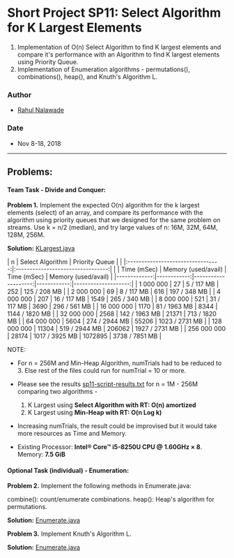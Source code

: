 # Short Project SP11: Select Algorithm for K Largest Elements

1. Implementation of O(n) Select Algorithm to find K largest elements and 
   compare it's performance with an Algorithm to find K largest elements using 
   Priority Queue. 
2. Implementation of Enumeration algorithms - permutations(), combinations(), 
   heap(), and Knuth's Algorithm L.

### Author
* [Rahul Nalawade](https://github.com/rahul1947)

### Date
* Nov 8-18, 2018

_______________________________________________________________________________
## Problems:

#### Team Task - Divide and Conquer: 

**Problem 1.** 
   Implement the expected O(n) algorithm for the k largest elements (select) 
   of an array, and compare its performance with the algorithm using priority 
   queues that we designed for the same problem on streams.
   Use k = n/2 (median), and try large values of n: 16M, 32M, 64M, 128M, 256M.

**Solution:** [KLargest.java](https://github.com/rahul1947/SP11-Select-Algorithm-for-K-Largest-Elements/blob/master/KLargest.java)   

|      n       |          Select Algorithm         |           Priority Queue          | 
|              |:---------------------------------:|:---------------------------------:| 
|              | Time (mSec) | Memory (used/avail) | Time (mSec) | Memory (used/avail) |
|-------------:|------------:|--------------------:|------------:|--------------------:| 
|   1 000 000  |          27 |          5 / 117 MB |         252 |        125 / 208 MB | 
|   2 000 000  |          69 |          8 / 117 MB |         616 |        197 / 348 MB | 
|   4 000 000  |         207 |         16 / 117 MB |        1549 |        265 / 340 MB | 
|   8 000 000  |         521 |         31 / 117 MB |        3690 |        296 / 561 MB | 
|  16 000 000  |        1170 |        81 / 1963 MB |        8344 |      1144 / 1820 MB | 
|  32 000 000  |        2568 |       142 / 1963 MB |       21371 |       713 / 1820 MB | 
|  64 000 000  |        5604 |       274 / 2944 MB |       55206 |      1023 / 2731 MB | 
| 128 000 000  |       11304 |       519 / 2944 MB |      206062 |      1927 / 2731 MB | 
| 256 000 000  |       28174 |      1017 / 3925 MB |     1072895 |      3738 / 7851 MB | 


NOTE: 
- For n = 256M and Min-Heap Algorithm, numTrials had to be reduced to 3. 
  Else rest of the files could run for numTrial = 10 or more.

- Please see the results [sp11-script-results.txt](https://github.com/rahul1947/SP11-Select-Algorithm-for-K-Largest-Elements/blob/master/sp11-script-results.txt) for n = 1M - 256M comparing two algorithms -
  1. K Largest using **Select Algorithm with RT: O(n) amortized**
  2. K Largest using **Min-Heap with RT: O(n Log k)**

- Increasing numTrials, the result could be improvised but it would take more
  resources as Time and Memory. 

- Existing Processor: **Intel® Core™ i5-8250U CPU @ 1.60GHz × 8**. 
  Memory: **7.5 GiB**
   
#### Optional Task (individual) - Enumeration: 

**Problem 2.** 
   Implement the following methods in Enumerate.java:
   
   combine(): count/enumerate combinations.
   heap(): Heap's algorithm for permutations.  

**Solution:** [Enumerate.java](https://github.com/rahul1947/SP11-Select-Algorithm-for-K-Largest-Elements/blob/master/Enumerate.java)

**Problem 3.**
   Implement Knuth's Algorithm L. 

**Solution:** [Enumerate.java](https://github.com/rahul1947/SP11-Select-Algorithm-for-K-Largest-Elements/blob/master/Enumerate.java)
